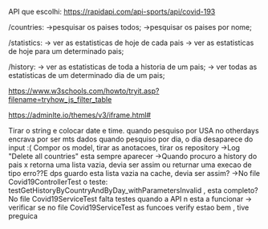 API que escolhi:
    https://rapidapi.com/api-sports/api/covid-193

/countries:
->pesquisar os paises todos;
->pesquisar os paises por nome;

/statistics:
-> ver as estatisticas de hoje de cada pais
-> ver as estatisticas de hoje para um determinado pais;

/history:
-> ver as estatisticas de toda a historia de um pais;
-> ver todas as estatisticas de um determinado dia de um pais;


https://www.w3schools.com/howto/tryit.asp?filename=tryhow_js_filter_table

https://adminlte.io/themes/v3/iframe.html#


Tirar o string e colocar date e time.
quando pesquiso por USA no otherdays encrava por ser mts dados
quando pesquiso por dia, o dia desaparece do input :(
Compor os model, tirar as anotacoes, tirar os repository
->Log "Delete all countries" esta sempre aparecer
->Quando procuro a history do pais x retorna uma lista vazia, devia ser assim ou returnar uma execao de tipo erro??E dps guardo esta lista vazia na cache, devia ser assim?
->No file Covid19ControllerTest o teste: testGetHistoryByCountryAndByDay_withParametersInvalid  , esta completo?
No file Covid19ServiceTest falta testes quando a API n esta a funcionar
-> verificar se no file Covid19ServiceTest as funcoes verify estao bem , tive preguica